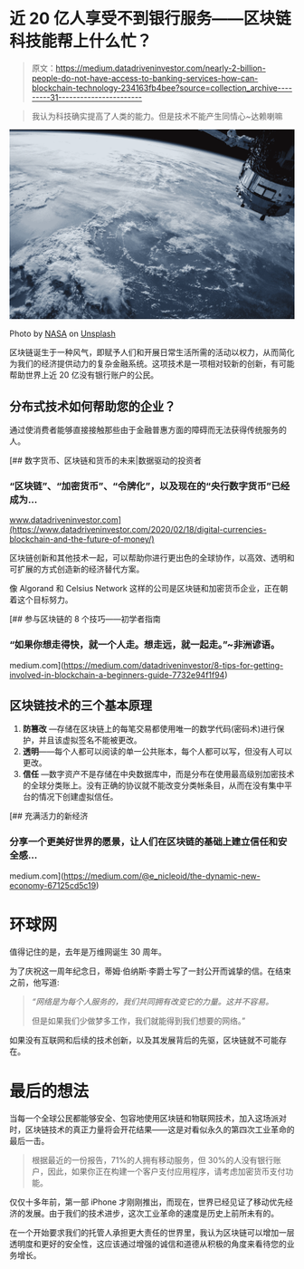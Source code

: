 # 近 20 亿人享受不到银行服务——区块链科技能帮上什么忙？

> 原文：<https://medium.datadriveninvestor.com/nearly-2-billion-people-do-not-have-access-to-banking-services-how-can-blockchain-technology-234163fb4bee?source=collection_archive---------31----------------------->

> 我认为科技确实提高了人类的能力。但是技术不能产生同情心~达赖喇嘛

![](img/be5068dedecec701254d482a5bfc258a.png)

Photo by [NASA](https://unsplash.com/@nasa?utm_source=medium&utm_medium=referral) on [Unsplash](https://unsplash.com?utm_source=medium&utm_medium=referral)

区块链诞生于一种风气，即赋予人们和开展日常生活所需的活动以权力，从而简化为我们的经济提供动力的复杂金融系统。这项技术是一项相对较新的创新，有可能帮助世界上近 20 亿没有银行账户的公民。

## 分布式技术如何帮助您的企业？

通过使消费者能够直接接触那些由于金融普惠方面的障碍而无法获得传统服务的人。

[](https://www.datadriveninvestor.com/2020/02/18/digital-currencies-blockchain-and-the-future-of-money/) [## 数字货币、区块链和货币的未来|数据驱动的投资者

### “区块链”、“加密货币”、“令牌化”，以及现在的“央行数字货币”已经成为…

www.datadriveninvestor.com](https://www.datadriveninvestor.com/2020/02/18/digital-currencies-blockchain-and-the-future-of-money/) 

区块链创新和其他技术一起，可以帮助你进行更出色的全球协作，以高效、透明和可扩展的方式创造新的经济替代方案。

像 Algorand 和 Celsius Network 这样的公司是区块链和加密货币企业，正在朝着这个目标努力。

[](https://medium.com/datadriveninvestor/8-tips-for-getting-involved-in-blockchain-a-beginners-guide-7732e94f1f94) [## 参与区块链的 8 个技巧——初学者指南

### “如果你想走得快，就一个人走。想走远，就一起走。”~非洲谚语。

medium.com](https://medium.com/datadriveninvestor/8-tips-for-getting-involved-in-blockchain-a-beginners-guide-7732e94f1f94) 

## 区块链技术的三个基本原理

1.  **防篡改** —存储在区块链上的每笔交易都使用唯一的数学代码(密码术)进行保护，并且该虚拟签名不能被更改。
2.  **透明**——每个人都可以阅读的单一公共账本，每个人都可以写，但没有人可以更改。
3.  **信任** —数字资产不是存储在中央数据库中，而是分布在使用最高级别加密技术的全球分类账上。没有正确的协议就不能改变分类帐条目，从而在没有集中平台的情况下创建虚拟信任。

[](https://medium.com/@e_nicleoid/the-dynamic-new-economy-67125cd5c19) [## 充满活力的新经济

### 分享一个更美好世界的愿景，让人们在区块链的基础上建立信任和安全感…

medium.com](https://medium.com/@e_nicleoid/the-dynamic-new-economy-67125cd5c19) 

# **环球网**

值得记住的是，去年是万维网诞生 30 周年。

为了庆祝这一周年纪念日，蒂姆·伯纳斯·李爵士写了一封公开而诚挚的信。在结束之前，他写道:

> *“网络是为每个人服务的，我们共同拥有改变它的力量。这并不容易。*
> 
> 但是如果我们少做梦多工作，我们就能得到我们想要的网络。”

如果没有互联网和后续的技术创新，以及其发展背后的先驱，区块链就不可能存在。

# 最后的想法

当每一个全球公民都能够安全、包容地使用区块链和物联网技术，加入这场派对时，区块链技术的真正力量将会开花结果——这是对看似永久的第四次工业革命的最后一击。

> 根据最近的一份报告，71%的人拥有移动服务，但 30%的人没有银行账户，因此，如果你正在构建一个客户支付应用程序，请考虑加密货币支付功能。

仅仅十多年前，第一部 iPhone 才刚刚推出，而现在，世界已经见证了移动优先经济的发展。由于我们的技术进步，这次工业革命的速度是历史上前所未有的。

在一个开始要求我们的托管人承担更大责任的世界里，我认为区块链可以增加一层透明度和更好的安全性，这应该通过增强的诚信和道德从积极的角度来看待您的业务增长。